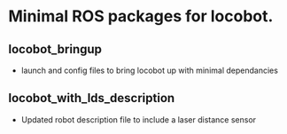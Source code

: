 # Minimal ROS packages for locobot.

## locobot_bringup
- launch and config files to bring locobot up with minimal dependancies

## locobot_with_lds_description
- Updated robot description file to include a laser distance sensor
